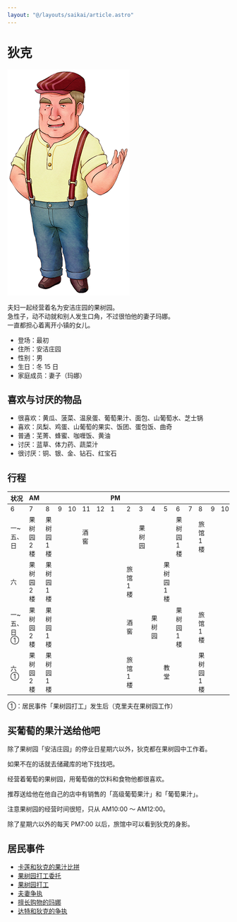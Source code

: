 ```yaml
---
layout: "@/layouts/saikai/article.astro"
---
```


# 狄克

![狄克](_duke.png)

夫妇一起经营着名为安洁庄园的果树园。  
急性子，动不动就和别人发生口角，不过很怕他的妻子玛娜。  
一直都担心着离开小镇的女儿。

- 登场：最初
- 住所：安洁庄园
- 性别：男
- 生日：冬 15 日
- 家庭成员：妻子（玛娜）

## 喜欢与讨厌的物品

- 很喜欢：黄瓜、菠菜、温泉蛋、葡萄果汁、面包、山葡萄水、芝士锅
- 喜欢：凤梨、鸡蛋、山葡萄的果实、饭团、蛋包饭、曲奇
- 普通：芜菁、蜂蜜、咖喱饭、黄油
- 讨厌：蓝草、体力药、蔬菜汁
- 很讨厌：铜、银、金、钻石、红宝石

## 行程

| 状况        | AM          |             |     |     |      |     | PM  |           |        |        |             |             |     |             |     |     |             |     | AM  |
| ----------- | ----------- | ----------- | --- | --- | ---- | --- | --- | --------- | ------ | ------ | ----------- | ----------- | --- | ----------- | --- | --- | ----------- | --- | --- |
| 6           | 7           | 8           | 9   | 10  | 11   | 12  | 1   | 2         | 3      | 4      | 5           | 6           | 7   | 8           | 9   | 10  | 11          | 12  |
| 一~五、日   | 果树园 2 楼 | 果树园 1 楼 |     |     | 酒窖 |     |     |           | 果树园 |        |             | 果树园 1 楼 |     | 旅馆 1 楼   |     |     | 果树园 2 楼 |     |     |
| 六          | 果树园 2 楼 | 果树园 1 楼 |     |     |      |     |     | 旅馆 1 楼 |        |        | 果树园 1 楼 |             |     |             |     |     | 果树园 2 楼 |     |     |
| 一~五、日 ① | 果树园 2 楼 | 果树园 1 楼 |     |     |      |     |     | 酒窖      |        | 果树园 |             | 果树园 1 楼 |     | 旅馆 1 楼   |     |     | 果树园 2 楼 |     |     |
| 六 ①        | 果树园 2 楼 | 果树园 1 楼 |     |     |      |     |     | 旅馆 1 楼 |        |        | 教堂        |             |     | 果树园 1 楼 |     |     | 果树园 2 楼 |     |     |

①：居民事件「果树园打工」发生后（克里夫在果树园工作）

## 买葡萄的果汁送给他吧

除了果树园「安洁庄园」的停业日星期六以外，狄克都在果树园中工作着。

如果不在的话就去储藏库的地下找找吧。

经营着葡萄的果树园，用葡萄做的饮料和食物他都很喜欢。

推荐送给他在他自己的店中有销售的「高级葡萄果汁」和「葡萄果汁」。

注意果树园的经营时间很短，只从 AM10:00 ～ AM12:00。

除了星期六以外的每天 PM7:00 以后，旅馆中可以看到狄克的身影。

## 居民事件

- [卡莲和狄克的果汁比拼](../../event/resident#卡莲和狄克的果汁比拼)
- [果树园打工委托](../../event/resident#果树园打工委托)
- [果树园打工](../../event/resident#果树园打工)
- [夫妻争执](../../event/resident#夫妻争执)
- [擅长购物的玛娜](../../event/resident#擅长购物的玛娜)
- [达特和狄克的争执](../../event/resident#达特和狄克的争执)
